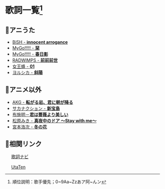 # 歌詞一覧[^1]

## 🎇アニうた

- [BiSH - **innocent arrogance**](ja/innocent_arrogance.md)
- [MyGo!!!!! - **栞**](ja/shiori.md)
- [MyGo!!!!! - **春日影**](ja/haruhikage.md)
- [RADWIMPS - **前前前世**](ja/zenzenzense.md)
- [女王蜂 - **01**](ja/01.md)
- [ヨルシカ - **斜陽**](ja/syayou.md)

## 🎏アニメ以外

- [AKG - **転がる岩、君に朝が降る**](ja/korogaruiwa.md)
- [サカナクション - **新宝島**](ja/shintakarajima.md)
- [布施明－**君は薔薇より美しい**](ja/kimihabara.md)
- [松原みき - **真夜中のドア ～Stay with me～**](ja/mayonakanodoa.md)
- [宮本浩次 - **冬の花**](ja/fuyunohana.md)

## 🔗相関リンク

<p>
    <img src="https://kashinavi.com/img/kashinavi.gif" alt="" height="16">
    <a href="https://kashinavi.com">歌詞ナビ</a>
</p>
<p>
    <img src="https://cdn.utaten.com/images/pc/header/logo.png" alt="" height="16">
    <a href="https://utaten.com/">UtaTen</a>
</p>

[^1]: 順位説明：歌手優先；0\~9Aa\~Zzあア阿\~んン
